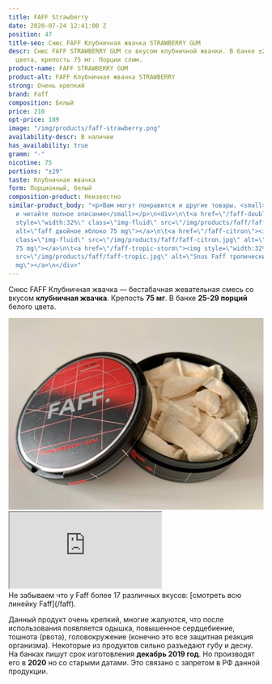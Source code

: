 ```yaml
---
title: FAFF Strawberry
date: 2020-07-24 12:41:00 Z
position: 47
title-seo: Снюс FAFF Клубничная жвачка STRAWBERRY GUM
descr: Снюс FAFF STRAWBERRY GUM со вкусом клубничной жвачки. В банке ±29 порций белого
  цвета, крепость 75 мг. Порции слим.
product-name: FAFF STRAWBERRY GUM
product-alt: FAFF Клубничная жвачка STRAWBERRY
strong: Очень крепкий
brand: Faff
composition: Белый
price: 210
opt-price: 189
image: "/img/products/faff-strawberry.png"
availability-descr: В наличии
has_availability: true
gramm: "-"
nicotine: 75
portions: "±29"
taste: Клубничная жвачка
form: Порционный, белый
composition-product: Неизвестно
similar-product_body: "<p>Вам могут понравится и другие товары. <small>Жмите на картинки
  и читайте полное описание</small></p>\n<div>\n\t<a href=\"/faff-double-apple\"><img
  style=\"width:32%\" class=\"img-fluid\" src=\"/img/products/faff/faff-apple.jpg\"
  alt=\"faff двойное яблоко 75 mg\"></a>\n\t<a href=\"/faff-citron\"><img style=\"width:32%\"
  class=\"img-fluid\" src=\"/img/products/faff/faff-citron.jpg\" alt=\"faff citron
  75 mg\"></a>\n\t<a href=\"/faff-tropic-storm\"><img style=\"width:32%\" class=\"img-fluid\"
  src=\"/img/products/faff/faff-tropic.jpg\" alt=\"Snus Faff тропические фрукты 100
  mg\"></a>\n</div>"
---
```


Снюс FAFF Клубничная жвачка — бестабачная жевательная смесь со вкусом <b>клубничная жвачка</b>. Крепость <b>75 мг</b>. В банке <b>25-29 порций</b> белого цвета. 
<div class="mb-3">
<img class="img-fluid" src="/img/products/faff/open/strawberry-gum.jpg" alt="Снюс FAFF Strawberry Gum 75 mg">
</div>
<div class="embed-responsive embed-responsive-16by9 mb-3">
  <iframe class="embed-responsive-item" src="https://www.youtube.com/embed/NTXkb_qVFpU" allowfullscreen></iframe>
</div>
Не забываем что у Faff более 17 различных вкусов: [смотреть всю линейку Faff](/faff).

Данный продукт очень крепкий, многие жалуются, что после использования появляется одышка, повышенное сердцебиение, тошнота (рвота), головокружение (конечно это все защитная реакция организма). Некоторые из продуктов сильно разъедают губу и десну.
На банках пишут срок изготовления **декабрь 2019 год**. Но производят его в **2020** но со старыми датами. Это связано с запретом в РФ данной продукции.